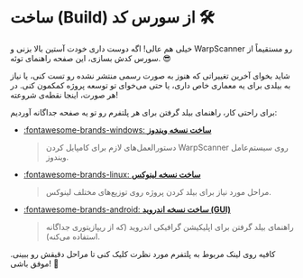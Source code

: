 # ساخت (Build) از سورس کد 🛠️

خیلی هم عالی! اگه دوست داری خودت آستین بالا بزنی و WarpScanner رو مستقیماً از سورس کدش بسازی، این صفحه راهنمای توئه. 😎

شاید بخوای آخرین تغییراتی که هنوز به صورت رسمی منتشر نشده رو تست کنی، یا نیاز به بیلدی برای یه معماری خاص داری، یا حتی می‌خوای تو توسعه پروژه کمکمون کنی. در هر صورت، اینجا نقطه‌ی شروعته!

برای راحتی کار، راهنمای بیلد گرفتن برای هر پلتفرم رو تو یه صفحه جداگانه آوردیم:

*   [:fontawesome-brands-windows: **ساخت نسخه ویندوز**](build/windows.md)
    > دستورالعمل‌های لازم برای کامپایل کردن WarpScanner روی سیستم‌عامل ویندوز.

*   [:fontawesome-brands-linux: **ساخت نسخه لینوکس**](build/linux.md)
    > مراحل مورد نیاز برای بیلد کردن پروژه روی توزیع‌های مختلف لینوکس.

*   [:fontawesome-brands-android: **ساخت نسخه اندروید (GUI)**](build/android.md)
    > راهنمای بیلد گرفتن برای اپلیکیشن گرافیکی اندروید (که از ریپازیتوری جداگانه استفاده می‌کنه).

کافیه روی لینک مربوط به پلتفرم مورد نظرت کلیک کنی تا مراحل دقیقش رو ببینی. موفق باشی! 💪
